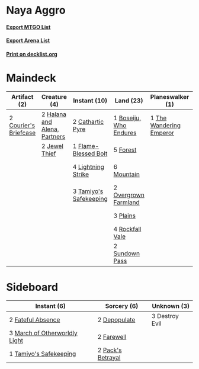 # Naya Aggro

#### [Export MTGO List](../collection/Naya%20Aggro/Naya%20Aggro.txt)
#### [Export Arena List](../collection/Naya%20Aggro/Naya%20Aggro_arena.txt)
#### [Print on decklist.org](http://decklist.org/?deckmain=2%09Avabruck%20Caretaker%0A1%09Boseiju,%20Who%20Endures%0A2%09Brutal%20Cathar%0A2%09Cathartic%20Pyre%0A2%09Courier's%20Briefcase%0A2%09Fable%20of%20the%20Mirror-Breaker%0A1%09Flame-Blessed%20Bolt%0A5%09Forest%0A2%09Halana%20and%20Alena,%20Partners%0A2%09Jewel%20Thief%0A4%09Kumano%20Faces%20Kakkazan%0A4%09Lightning%20Strike%0A2%09Llanowar%20Loamspeaker%0A6%09Mountain%0A2%09Overgrown%20Farmland%0A3%09Plains%0A4%09Reckless%20Stormseeker%0A4%09Rockfall%20Vale%0A2%09Shivan%20Devastator%0A2%09Storm%20the%20Festival%0A2%09Sundown%20Pass%0A3%09Tamiyo's%20Safekeeping%0A1%09The%20Wandering%20Emperor&deckside=2%09Depopulate%0A3%09Destroy%20Evil%0A2%09Farewell%0A2%09Fateful%20Absence%0A3%09March%20of%20Otherworldly%20Light%0A2%09Pack's%20Betrayal%0A1%09Tamiyo's%20Safekeeping)
# Maindeck

|                                          Artifact (2)                                          |                                             Creature (4)                                              |                                          Instant (10)                                           |                                            Land (23)                                            |                                         Planeswalker (1)                                         |                                          Sorcery (2)                                          |        Unknown (18)         |
|------------------------------------------------------------------------------------------------|-------------------------------------------------------------------------------------------------------|-------------------------------------------------------------------------------------------------|-------------------------------------------------------------------------------------------------|--------------------------------------------------------------------------------------------------|-----------------------------------------------------------------------------------------------|-----------------------------|
|2 [Courier's Briefcase](http://gatherer.wizards.com/Pages/Card/Details.aspx?multiverseid=555343)|2 [Halana and Alena, Partners](http://gatherer.wizards.com/Pages/Card/Details.aspx?multiverseid=541113)|2 [Cathartic Pyre](http://gatherer.wizards.com/Pages/Card/Details.aspx?multiverseid=534909)      |1 [Boseiju, Who Endures](http://gatherer.wizards.com/Pages/Card/Details.aspx?multiverseid=548579)|1 [The Wandering Emperor](http://gatherer.wizards.com/Pages/Card/Details.aspx?multiverseid=548337)|2 [Storm the Festival](http://gatherer.wizards.com/Pages/Card/Details.aspx?multiverseid=534989)|2 Avabruck Caretaker         |
|                                                                                                |2 [Jewel Thief](http://gatherer.wizards.com/Pages/Card/Details.aspx?multiverseid=555352)               |1 [Flame-Blessed Bolt](http://gatherer.wizards.com/Pages/Card/Details.aspx?multiverseid=541014)  |5 [Forest](http://gatherer.wizards.com/Pages/Card/Details.aspx?multiverseid=439860)              |                                                                                                  |                                                                                               |2 Brutal Cathar              |
|                                                                                                |                                                                                                       |4 [Lightning Strike](http://gatherer.wizards.com/Pages/Card/Details.aspx?multiverseid=383299)    |6 [Mountain](http://gatherer.wizards.com/Pages/Card/Details.aspx?multiverseid=439859)            |                                                                                                  |                                                                                               |2 Fable of the Mirror-Breaker|
|                                                                                                |                                                                                                       |3 [Tamiyo's Safekeeping](http://gatherer.wizards.com/Pages/Card/Details.aspx?multiverseid=548521)|2 [Overgrown Farmland](http://gatherer.wizards.com/Pages/Card/Details.aspx?multiverseid=535064)  |                                                                                                  |                                                                                               |4 Kumano Faces Kakkazan      |
|                                                                                                |                                                                                                       |                                                                                                 |3 [Plains](http://gatherer.wizards.com/Pages/Card/Details.aspx?multiverseid=439856)              |                                                                                                  |                                                                                               |2 Llanowar Loamspeaker       |
|                                                                                                |                                                                                                       |                                                                                                 |4 [Rockfall Vale](http://gatherer.wizards.com/Pages/Card/Details.aspx?multiverseid=535065)       |                                                                                                  |                                                                                               |4 Reckless Stormseeker       |
|                                                                                                |                                                                                                       |                                                                                                 |2 [Sundown Pass](http://gatherer.wizards.com/Pages/Card/Details.aspx?multiverseid=541142)        |                                                                                                  |                                                                                               |2 Shivan Devastator          |


# Sideboard

|                                              Instant (6)                                               |                                        Sorcery (6)                                         | Unknown (3)  |
|--------------------------------------------------------------------------------------------------------|--------------------------------------------------------------------------------------------|--------------|
|2 [Fateful Absence](http://gatherer.wizards.com/Pages/Card/Details.aspx?multiverseid=534774)            |2 [Depopulate](http://gatherer.wizards.com/Pages/Card/Details.aspx?multiverseid=555211)     |3 Destroy Evil|
|3 [March of Otherworldly Light](http://gatherer.wizards.com/Pages/Card/Details.aspx?multiverseid=548321)|2 [Farewell](http://gatherer.wizards.com/Pages/Card/Details.aspx?multiverseid=548306)       |              |
|1 [Tamiyo's Safekeeping](http://gatherer.wizards.com/Pages/Card/Details.aspx?multiverseid=548521)       |2 [Pack's Betrayal](http://gatherer.wizards.com/Pages/Card/Details.aspx?multiverseid=534932)|              |

